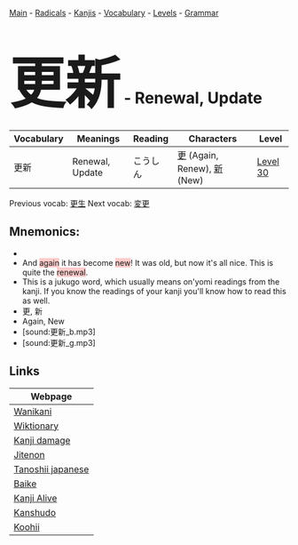 <style> bigfont {font-size: 100px}</style>
[Main](../README.md) -
[Radicals](../radicals.md) -
[Kanjis](../kanjis.md) -
[Vocabulary](../vocabulary.md) -
[Levels](../levels.md) -
[Grammar](../grammar.md)
# <bigfont> 更新</bigfont> - Renewal, Update 

| Vocabulary | Meanings | Reading | Characters | Level |
| --- | --- | --- | --- | --- |
| 更新 | Renewal, Update | こうしん |  [更](../kanjis/更.md) (Again, Renew), [新](../kanjis/新.md) (New) | [Level 30](../levels/wk_level30.md) |

Previous vocab: [更生](更生.md) Next vocab: [変更](変更.md) 

## Mnemonics:

* 
* And <span style="background-color:#ffcccb"> again</span> it has become <span style="background-color:#ffcccb"> new</span>! It was old, but now it's all nice. This is quite the <span style="background-color:#ffcccb"> renewal</span>.
* This is a jukugo word, which usually means on'yomi readings from the kanji. If you know the readings of your kanji you'll know how to read this as well.
* 更, 新
* Again, New
* [sound:更新_b.mp3]
* [sound:更新_g.mp3]


## Links 

| Webpage |
| --- |
| [Wanikani          ](https://www.wanikani.com/kanji/更新) |
| [Wiktionary        ](https://en.wiktionary.org/wiki/更新) |
| [Kanji damage      ](http://www.kanjidamage.com/kanji/search?utf8=✓&q=更新) |
| [Jitenon           ](https://jitenon.com/kanji/更新) |
| [Tanoshii japanese ](https://www.tanoshiijapanese.com/dictionary/kanji.cfm?k=更新) |
| [Baike             ](https://baike.baidu.com/item/更新) |
| [Kanji Alive       ](https://app.kanjialive.com/更新) |
| [Kanshudo          ](https://www.kanshudo.com/searchmn?q=更新) |
| [Koohii            ](https://kanji.koohii.com/study/kanji/更新) |
